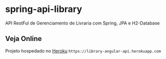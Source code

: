 # spring-api-library
API RestFul de Gerenciamento de Livraria com Spring, JPA e H2-Database
## Veja Online

Projeto hospedado no [Heroku](https://library-angular-api.herokuapp.com) `https://library-angular-api.herokuapp.com`
